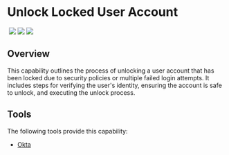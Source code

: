 # Unlock Locked User Account
&nbsp;![](https://img.shields.io/badge/ID-C5601-blue)&nbsp;![](https://img.shields.io/badge/Phase-Recovery_%28P0005%29-blue)&nbsp;![](https://img.shields.io/badge/Category-Identity-blue)
## Overview
This capability outlines the process of unlocking a user account that has been locked due to security policies or multiple failed login attempts. It includes steps for verifying the user's identity, ensuring the account is safe to unlock, and executing the unlock process.

## Tools
The following tools provide this capability:

- [Okta](../tool/okta/C5601.md)